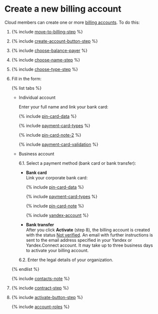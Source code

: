 # Create a new billing account

Cloud members can create one or more [billing accounts](../concepts/billing-account.md). To do this:

1. {% include [move-to-billing-step](../_includes/move-to-billing-step.md) %}

1. {% include [create-account-button-step](../_includes/create-account-button-step.md) %}

1. {% include [choose-balance-payer](../_includes/choose-balance-payer.md) %}

1. {% include [choose-name-step](../_includes/choose-name-step.md) %}

1. {% include [choose-type-step](../_includes/choose-type-step.md) %}

1. Fill in the form:

   {% list tabs %}

    - Individual account

       Enter your full name and link your bank card:

         {% include [pin-card-data](../_includes/pin-card-data.md) %}

        {% include [payment-card-types](../_includes/payment-card-types.md) %}

        {% include [pin-card-note-2](../_includes/pin-card-note-2.md) %}

        {% include [payment-card-validation](../_includes/payment-card-validation.md) %}

    - Business account

      6.1. Select a payment method (bank card or bank transfer):

      - **Bank card**
<br/>Link your corporate bank card:

        {% include [pin-card-data](../_includes/pin-card-data.md) %}

        {% include [payment-card-types](../_includes/payment-card-types.md) %}

        {% include [pin-card-note](../_includes/pin-card-note.md) %}

        {% include [yandex-account](../_includes/payment-card-validation.md) %}

      - **Bank transfer**
<br/>After you click **Activate** (step 8), the billing account is created with the status [Not verified](../concepts/billing-account.md#conditions). An email with further instructions is sent to the email address specified in your Yandex or Yandex.Connect account. It may take up to three business days to activate your billing account.

      6.2. Enter the legal details of your organization.

   {% endlist %}

   {% include [contacts-note](../_includes/contacts-note.md) %}

1. {% include [contract-step](../_includes/contract-step.md) %}

1. {% include [activate-button-step](../_includes/activate-button-step.md) %}

    {% include [account-roles](../_includes/account-roles.md) %}

